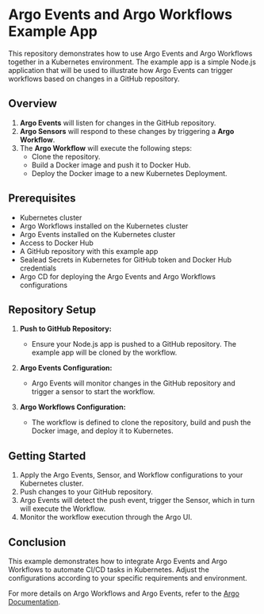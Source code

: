 # Argo Events and Argo Workflows Example App

This repository demonstrates how to use Argo Events and Argo Workflows together in a Kubernetes environment. The example app is a simple Node.js application that will be used to illustrate how Argo Events can trigger workflows based on changes in a GitHub repository. 

## Overview

1. **Argo Events** will listen for changes in the GitHub repository.
2. **Argo Sensors** will respond to these changes by triggering a **Argo Workflow**.
3. The **Argo Workflow** will execute the following steps:
   - Clone the repository.
   - Build a Docker image and push it to Docker Hub.
   - Deploy the Docker image to a new Kubernetes Deployment.

## Prerequisites

- Kubernetes cluster
- Argo Workflows installed on the Kubernetes cluster
- Argo Events installed on the Kubernetes cluster
- Access to Docker Hub
- A GitHub repository with this example app
- Sealead Secrets in Kubernetes for GitHub token and Docker Hub credentials
- Argo CD for deploying the Argo Events and Argo Workflows configurations

## Repository Setup

1. **Push to GitHub Repository:**
   - Ensure your Node.js app is pushed to a GitHub repository. The example app will be cloned by the workflow.

2. **Argo Events Configuration:**
   - Argo Events will monitor changes in the GitHub repository and trigger a sensor to start the workflow.

3. **Argo Workflows Configuration:**
   - The workflow is defined to clone the repository, build and push the Docker image, and deploy it to Kubernetes.

## Getting Started

1. Apply the Argo Events, Sensor, and Workflow configurations to your Kubernetes cluster.
2. Push changes to your GitHub repository.
3. Argo Events will detect the push event, trigger the Sensor, which in turn will execute the Workflow.
4. Monitor the workflow execution through the Argo UI.

## Conclusion

This example demonstrates how to integrate Argo Events and Argo Workflows to automate CI/CD tasks in Kubernetes. Adjust the configurations according to your specific requirements and environment.

For more details on Argo Workflows and Argo Events, refer to the [Argo Documentation](https://argoproj.github.io/argo/).
